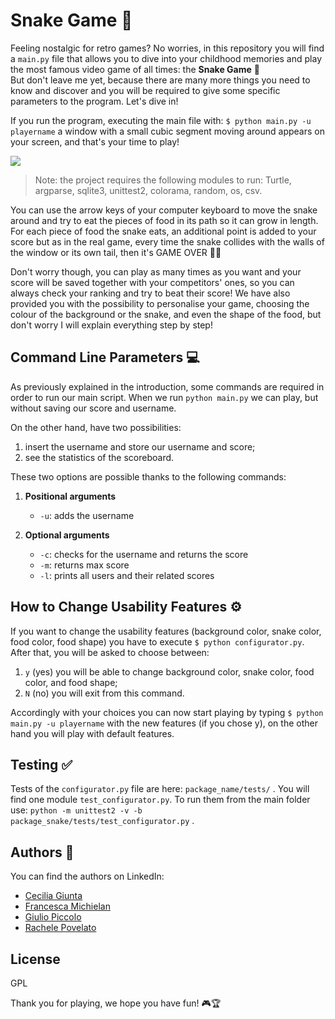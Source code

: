# Snake Game 🐍

Feeling nostalgic for retro games? No worries, in this repository you will find a `main.py` file that allows you to dive into your childhood memories and play the most famous video game of all times: the **Snake Game** 🐍 <br/>But don't leave me yet, because there are many more things you need to know and discover and you will be required to give some specific parameters to the program. Let's dive in!

If you run the program, executing the main file with: `$ python main.py -u playername` a window with a small cubic segment moving around appears on your screen, and that's your time to play! 

![](snake_game.gif)

> Note: the project requires the following modules to run: Turtle, argparse, sqlite3, unittest2, colorama, random, os, csv.

You can use the arrow keys of your computer keyboard to move the snake around and try to eat the pieces of food in its path so it can grow in length. For each piece of food the snake eats, an additional point is added to your score but as in the real game, every time the snake collides with the walls of the window or its own tail, then it's GAME OVER 👾❌ 

Don't worry though, you can play as many times as you want and your score will be saved together with your competitors' ones, so you can always check your ranking and try to beat their score! We have also provided you with the possibility to personalise your game, choosing the colour of the background or the snake, and even the shape of the food, but don't worry I will explain everything step by step!

## Command Line Parameters 💻
As previously explained in the introduction, some commands are required in order to run our main script.
When we run `python main.py` we can play, but without saving our score and username.

On the other hand, have two possibilities:
1. insert the username and store our username and score;
2. see the statistics of the scoreboard.

These two options are possible thanks to the following commands:

1. **Positional arguments**
   * `-u`: adds the username 

2. **Optional arguments**
   * `-c`: checks for the username and returns the score 
   * `-m`: returns max score 
   * `-l`: prints all users and their related scores

## How to Change Usability Features ⚙️
If you want to change the usability features (background color, snake color, food color, food shape) you have to execute `$ python configurator.py`. 
After that, you will be asked to choose between:
1. `y` (yes) you will be able to change background color, snake color, food color, and food shape;
2. `N` (no) you will exit from this command. 

Accordingly with your choices you can now start playing by typing `$ python main.py -u playername` with the new features (if you chose y), on the other hand you will play with default features.

## Testing ✅
Tests of the `configurator.py` file are here: `package_name/tests/` .
You will find one module `test_configurator.py`.
To run them from the main folder use: `python -m unittest2 -v -b package_snake/tests/test_configurator.py` .

## Authors 👥
You can find the authors on LinkedIn:
* [Cecilia Giunta](https://www.linkedin.com/in/ceciliagiunta/)
* [Francesca Michielan](https://www.linkedin.com/in/francesca-michielan-6a3baa194/)
* [Giulio Piccolo](https://www.linkedin.com/in/giulio-piccolo/)
* [Rachele Povelato](https://www.linkedin.com/in/rachele-povelato-090b06195/)

## License
GPL

Thank you for playing, we hope you have fun! 🎮🏆

